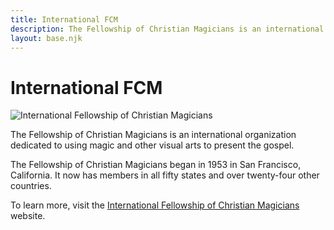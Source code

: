 ```yaml
---
title: International FCM
description: The Fellowship of Christian Magicians is an international organization dedicated to using magic and other visual arts to present the gospel.
layout: base.njk
---
```


# International FCM

<img src="/images/intl-fcm.jpg" class="alignright" alt="International Fellowship of Christian Magicians">

The Fellowship of Christian Magicians is an international organization dedicated to using magic and other visual arts to present the gospel.

The Fellowship of Christian Magicians began in 1953 in San Francisco, California. It now has members in all fifty states and over twenty-four other countries.

To learn more, visit the [International Fellowship of Christian Magicians](http://www.fcm.org/) website.
